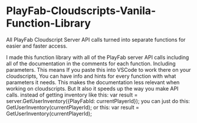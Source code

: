 # PlayFab-Cloudscripts-Vanila-Function-Library
All PlayFab Cloudscript Server API calls turned into separate functions for easier and faster access.

I made this function library with all of the PlayFab server API calls including all of the documentation in the comments for each function. Including parameters.
This means If you paste this into VSCode to work there on your cloudscripts, You can have info and hints for every function with what parameters it needs. This makes the documentation less relevant when working on cloudscripts. But
It also it speeds up the way you make API calls.
instead of getting inventory like this:
var result = server.GetUserInventory({PlayFabId: currentPlayerId});
you can just do this:
GetUserInventory(currentPlayerId);
or this:
var result = GetUserInventory(currentPlayerId);
